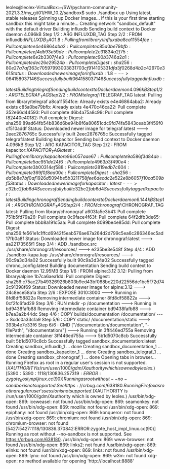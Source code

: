 leolex@leolex-VirtualBox:~/SW/pycharm-community-2021.3.3/my_git01/HW_10.2/sandbox$ sudo ./sandbox up
Using latest, stable releases
Spinning up Docker Images...
If this is your first time starting sandbox this might take a minute...
Creating network "sandbox_default" with the default driver
Building influxdb
Sending build context to Docker daemon  4.096kB
Step 1/2 : ARG INFLUXDB_TAG
Step 2/2 : FROM influxdb:$INFLUXDB_TAG
1.8: Pulling from library/influxdb
a8ca11554fce: Pull complete 
e4e46864aba2: Pull complete 
c85a0be79bfb: Pull complete 
ef4db93e59de: Pull complete 
2c31834a2f75: Pull complete 
6e2b3307f4e3: Pull complete 
c90b3746a2a1: Pull complete 
dec26e29524b: Pull complete 
Digest: sha256:80e27a7af363c70597993003831703cf914105331dfa3f0268d4b2c42970e361
Status: Downloaded newer image for influxdb:1.8
 ---> 064158037146
Successfully built 064158037146
Successfully tagged influxdb:latest
Building telegraf
Sending build context to Docker daemon  4.096kB
Step 1/2 : ARG TELEGRAF_TAG
Step 2/2 : FROM telegraf:$TELEGRAF_TAG
latest: Pulling from library/telegraf
a8ca11554fce: Already exists 
e4e46864aba2: Already exists 
c85a0be79bfb: Already exists 
4e470c46ca22: Pull complete 
352e66d44593: Pull complete 
46b4a75a8c99: Pull complete 
f82440e40182: Pull complete 
Digest: sha256:89ad64fb54b836d6be94b8f6a80651cdc9fd74fa5843ceab3f459f0cf510addf
Status: Downloaded newer image for telegraf:latest
 ---> 2eec2876765c
Successfully built 2eec2876765c
Successfully tagged telegraf:latest
Building kapacitor
Sending build context to Docker daemon  4.096kB
Step 1/2 : ARG KAPACITOR_TAG
Step 2/2 : FROM kapacitor:$KAPACITOR_TAG
latest: Pulling from library/kapacitor
e96e057aae67: Pull complete 
9a586f3d84de: Pull complete 
5ac951de24f6: Pull complete 
4963b3f490e4: Pull complete 
3b00314ef588: Pull complete 
2819edb7c604: Pull complete 
369f0f8aa00c: Pull complete 
Digest: sha256:da5b8e7bf0af1926d5094be5b3211758fee6decdc2e522e8b6057f10ca509bf5
Status: Downloaded newer image for kapacitor:latest
 ---> c32bc2fab6d4
Successfully built c32bc2fab6d4
Successfully tagged kapacitor:latest
Building chronograf
Sending build context to Docker daemon  6.144kB
Step 1/4 : ARG CHRONOGRAF_TAG
Step 2/4 : FROM chronograf:$CHRONOGRAF_TAG
latest: Pulling from library/chronograf
a603fa5e3b41: Pull complete 
751b5fd79a26: Pull complete 
0c9face4f63f: Pull complete 
64f2dfb3de65: Pull complete 
bbb8a191c5aa: Pull complete 
8099be4e85dd: Pull complete 
Digest: sha256:fe561e1c1ffcd6942f5eab576ae67a264d2d799c5ea6c286346ec5ad17fb0a8f
Status: Downloaded newer image for chronograf:latest
 ---> aa22173565f1
Step 3/4 : ADD ./sandbox.src ./usr/share/chronograf/resources/
 ---> e235be3e548f
Step 4/4 : ADD ./sandbox-kapa.kap ./usr/share/chronograf/resources/
 ---> 90c9a3d34a02
Successfully built 90c9a3d34a02
Successfully tagged chrono_config:latest
Building documentation
Sending build context to Docker daemon  12.95MB
Step 1/6 : FROM alpine:3.12
3.12: Pulling from library/alpine
1b7ca6aea1dd: Pull complete 
Digest: sha256:c75ac27b49326926b803b9ed43bf088bc220d22556de1bc5f72d742c91398f69
Status: Downloaded newer image for alpine:3.12
 ---> 24c8ece58a1a
Step 2/6 : EXPOSE 3010:3000
 ---> Running in 8fd8df58822a
Removing intermediate container 8fd8df58822a
 ---> 0cf2fc6fad29
Step 3/6 : RUN mkdir -p /documentation
 ---> Running in bd9438fafb88
Removing intermediate container bd9438fafb88
 ---> b7ea3a2b44dc
Step 4/6 : COPY builds/documentation /documentation/
 ---> 8cdc0a33c1a9
Step 5/6 : COPY static/ /documentation/static
 ---> 393b4e7e33f6
Step 6/6 : CMD ["/documentation/documentation", "-filePath", "/documentation/"]
 ---> Running in 3ff446ed755a
Removing intermediate container 3ff446ed755a
 ---> 5b1d5070c8cb
Successfully built 5b1d5070c8cb
Successfully tagged sandbox_documentation:latest
Creating sandbox_influxdb_1      ... done
Creating sandbox_documentation_1 ... done
Creating sandbox_kapacitor_1     ... done
Creating sandbox_telegraf_1      ... done
Creating sandbox_chronograf_1    ... done
Opening tabs in browser...
Running Firefox as root in a regular user's session is not supported.  ($XAUTHORITY is /run/user/1000/gdm/Xauthority which is owned by leolex.)
[5390:5390:1118/130836.257319:ERROR:zygote_host_impl_linux.cc(90)] Running as root without --no-sandbox is not supported. See https://crbug.com/638180.
Running Firefox as root in a regular user's session is not supported.  ($XAUTHORITY is /run/user/1000/gdm/Xauthority which is owned by leolex.)
/usr/bin/xdg-open: 869: iceweasel: not found
/usr/bin/xdg-open: 869: seamonkey: not found
/usr/bin/xdg-open: 869: mozilla: not found
/usr/bin/xdg-open: 869: epiphany: not found
/usr/bin/xdg-open: 869: konqueror: not found
/usr/bin/xdg-open: 869: chromium: not found
/usr/bin/xdg-open: 869: chromium-browser: not found
[5427:5427:1118/130836.370842:ERROR:zygote_host_impl_linux.cc(90)] Running as root without --no-sandbox is not supported. See https://crbug.com/638180.
/usr/bin/xdg-open: 869: www-browser: not found
/usr/bin/xdg-open: 869: links2: not found
/usr/bin/xdg-open: 869: elinks: not found
/usr/bin/xdg-open: 869: links: not found
/usr/bin/xdg-open: 869: lynx: not found
/usr/bin/xdg-open: 869: w3m: not found
xdg-open: no method available for opening 'http://localhost:8888'
